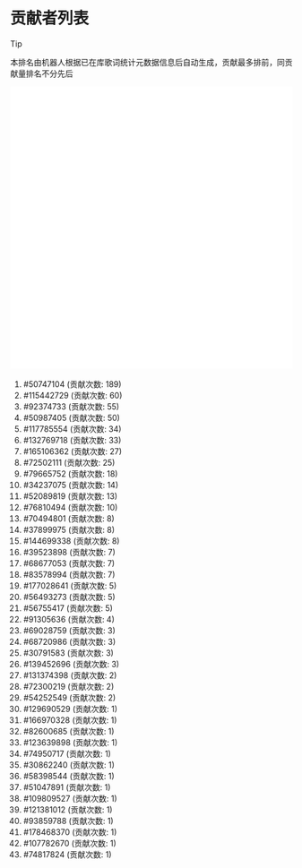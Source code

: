 # 贡献者列表

> [!TIP]
> 本排名由机器人根据已在库歌词统计元数据信息后自动生成，贡献最多排前，同贡献量排名不分先后

![贡献者头像画廊](./CONTRIBUTORS.svg)

1. #50747104 (贡献次数: 189)
2. #115442729 (贡献次数: 60)
3. #92374733 (贡献次数: 55)
4. #50987405 (贡献次数: 50)
5. #117785554 (贡献次数: 34)
6. #132769718 (贡献次数: 33)
7. #165106362 (贡献次数: 27)
8. #72502111 (贡献次数: 25)
9. #79665752 (贡献次数: 18)
10. #34237075 (贡献次数: 14)
11. #52089819 (贡献次数: 13)
12. #76810494 (贡献次数: 10)
13. #70494801 (贡献次数: 8)
14. #37899975 (贡献次数: 8)
15. #144699338 (贡献次数: 8)
16. #39523898 (贡献次数: 7)
17. #68677053 (贡献次数: 7)
18. #83578994 (贡献次数: 7)
19. #177028641 (贡献次数: 5)
20. #56493273 (贡献次数: 5)
21. #56755417 (贡献次数: 5)
22. #91305636 (贡献次数: 4)
23. #69028759 (贡献次数: 3)
24. #68720986 (贡献次数: 3)
25. #30791583 (贡献次数: 3)
26. #139452696 (贡献次数: 3)
27. #131374398 (贡献次数: 2)
28. #72300219 (贡献次数: 2)
29. #54252549 (贡献次数: 2)
30. #129690529 (贡献次数: 1)
31. #166970328 (贡献次数: 1)
32. #82600685 (贡献次数: 1)
33. #123639898 (贡献次数: 1)
34. #74950717 (贡献次数: 1)
35. #30862240 (贡献次数: 1)
36. #58398544 (贡献次数: 1)
37. #51047891 (贡献次数: 1)
38. #109809527 (贡献次数: 1)
39. #121381012 (贡献次数: 1)
40. #93859788 (贡献次数: 1)
41. #178468370 (贡献次数: 1)
42. #107782670 (贡献次数: 1)
43. #74817824 (贡献次数: 1)
